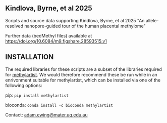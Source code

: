 ## Kindlova, Byrne, et al 2025
Scripts and source data supporting Kindlova, Byrne, et al 2025 "An allele-resolved nanopore-guided tour of the human placental methylome"

Further data (bedMethyl files) available at https://doi.org/10.6084/m9.figshare.28593515.v1

## INSTALLATION
The required libraries for these scripts are a subset of the libraries required for [methylartist](https://github.com/adamewing/methylartist). We would therefore recommend these be run while in an enrivonment suitable for methylartist, which can be installed via one of the following options:

pip:
`pip install methylartist`

bioconda:
`conda install -c bioconda methylartist`

Contact: adam.ewing@mater.uq.edu.au
